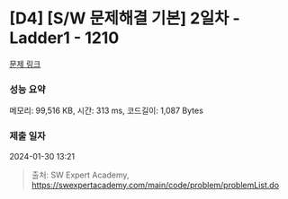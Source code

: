 # [D4] [S/W 문제해결 기본] 2일차 - Ladder1 - 1210 

[문제 링크](https://swexpertacademy.com/main/code/problem/problemDetail.do?contestProbId=AV14ABYKADACFAYh) 

### 성능 요약

메모리: 99,516 KB, 시간: 313 ms, 코드길이: 1,087 Bytes

### 제출 일자

2024-01-30 13:21



> 출처: SW Expert Academy, https://swexpertacademy.com/main/code/problem/problemList.do